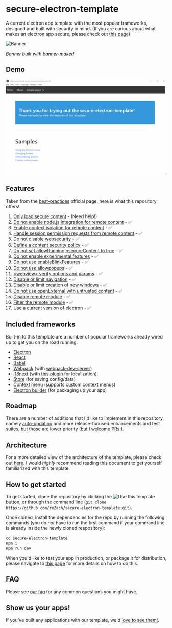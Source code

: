 # secure-electron-template
A current electron app template with the most popular frameworks, designed and built with security in mind. (If you are curious about what makes an electron app secure, please check out [this page](https://github.com/reZach/secure-electron-template/blob/master/docs/secureapps.md))

![Banner](https://github.com/reZach/secure-electron-template/blob/master/docs/imgs/banner-image.png "Banner")

_Banner built with [banner-maker](https://github.com/banner-maker/banner-maker)!_

## Demo
![Demo](https://github.com/reZach/secure-electron-template/blob/master/docs/imgs/intro.gif "Demo")

## Features
Taken from the [best-practices](https://electronjs.org/docs/tutorial/security) official page, here is what this repository offers!

1. [Only load secure content](https://electronjs.org/docs/tutorial/security#1-only-load-secure-content) - (Need help!)
2. [Do not enable node.js integration for remote content](https://electronjs.org/docs/tutorial/security#2-do-not-enable-nodejs-integration-for-remote-content) - ✅
3. [Enable context isolation for remote content](https://electronjs.org/docs/tutorial/security#3-enable-context-isolation-for-remote-content) - ✅
4. [Handle session permission requests from remote content](https://electronjs.org/docs/tutorial/security#4-handle-session-permission-requests-from-remote-content) - ✅
5. [Do not disable websecurity](https://electronjs.org/docs/tutorial/security#5-do-not-disable-websecurity) - ✅
6. [Define a content security policy](https://electronjs.org/docs/tutorial/security#6-define-a-content-security-policy) - ✅
7. [Do not set allowRunningInsecureContent to true](https://electronjs.org/docs/tutorial/security#7-do-not-set-allowrunninginsecurecontent-to-true) - ✅
8. [Do not enable experimental features](https://electronjs.org/docs/tutorial/security#8-do-not-enable-experimental-features) - ✅
9. [Do not use enableBlinkFeatures](https://electronjs.org/docs/tutorial/security#9-do-not-use-enableblinkfeatures) - ✅
10. [Do not use allowpopups](https://electronjs.org/docs/tutorial/security#10-do-not-use-allowpopups) - ✅
11. [&lt;webview&gt; verify options and params](https://electronjs.org/docs/tutorial/security#11-verify-webview-options-before-creation) - ✅
12. [Disable or limit navigation](https://electronjs.org/docs/tutorial/security#12-disable-or-limit-navigation) - ✅
13. [Disable or limit creation of new windows](https://electronjs.org/docs/tutorial/security#13-disable-or-limit-creation-of-new-windows) - ✅
14. [Do not use openExternal with untrusted content](https://electronjs.org/docs/tutorial/security#14-do-not-use-openexternal-with-untrusted-content) - ✅
15. [Disable remote module](https://electronjs.org/docs/tutorial/security#15-disable-the-remote-module) - ✅
16. [Filter the remote module](https://electronjs.org/docs/tutorial/security#16-filter-the-remote-module) - ✅
17. [Use a current version of electron](https://electronjs.org/docs/tutorial/security#17-use-a-current-version-of-electron) - ✅

## Included frameworks
Built-in to this template are a number of popular frameworks already wired up to get you on the road running.

- [Electron](https://electronjs.org/)
- [React](https://reactjs.org/)
- [Babel](https://babeljs.io/)
- [Webpack](https://webpack.js.org/) (with [webpack-dev-server](https://github.com/webpack/webpack-dev-server))
- [i18next](https://www.i18next.com/) (with [this plugin](https://github.com/reZach/i18next-electron-fs-backend) for localization).
- [Store](https://github.com/reZach/secure-electron-store) (for saving config/data)
- [Context menu](https://github.com/reZach/secure-electron-context-menu) (supports custom context menus)
- [Electron builder](https://www.electron.build/) (for packaging up your app)


## Roadmap
There are a number of additions that I'd like to implement in this repository, namely [auto-updating](https://www.electron.build/auto-update) and more release-focused enhancements and test suites, but those are lower priority (but I welcome PRs!).

## Architecture
For a more detailed view of the architecture of the template, please check out [here](https://github.com/reZach/secure-electron-template/blob/master/docs/architecture.md). I would _highly_ recommend reading this document to get yourself familiarized with this template.

## How to get started
To get started, clone the repository by clicking the ![Use this template](https://github.com/reZach/secure-electron-template/blob/master/docs/imgs/usethistemplate.png "Use this template") button, or through the command line (`git clone https://github.com/reZach/secure-electron-template.git`). 

Once cloned, install the dependencies for the repo by running the following commands (you do _not_ have to run the first command if your command line is already inside the newly cloned respository):

```
cd secure-electron-template
npm i
npm run dev
```

When you'd like to test your app in production, or package it for distribution, please navigate to [this page](https://github.com/reZach/secure-electron-template/blob/master/docs/scripts.md) for more details on how to do this.

## FAQ
Please see [our faq](https://github.com/reZach/secure-electron-template/blob/master/docs/faq.md) for any common questions you might have.

## Show us your apps!
If you've built any applications with our template, we'd [love to see them!](https://github.com/reZach/secure-electron-template/blob/master/docs/yourapps.md).